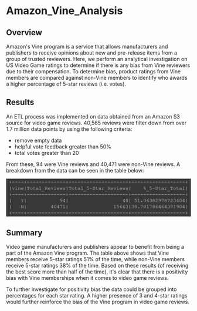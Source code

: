 # Amazon_Vine_Analysis

## Overview
Amazon's Vine program is a service that allows manufacturers and publishers to receive opinions about new and pre-release items from a group of trusted reviewers. Here, we perform an analytical investigation on US Video Game ratings to determine if there is any bias from Vine reviewers due to their compensation. To determine bias, product ratings from Vine members are compared against non-Vine members to identify who awards a higher percentage of 5-star reviews (i.e. votes).

## Results

An ETL process was implemented on data obtained from an Amazon S3 source for video game reviews. 40,565 reviews were filter down from over 1.7 million data points by using the following criteria:
* remove empty data
* helpful vote feedback greater than 50%
* total votes greater than 20

From these, 94 were Vine reviews and 40,471 were non-Vine reviews. A breakdown from the data can be seen in the table below:

![Rating_Percentage](https://github.com/jp3tty/Amazon_Vine_Analysis/blob/main/Images/Rating_Percentage.PNG)


## Summary

Video game manufacturers and publishers appear to benefit from being a part of the Amazon Vine program. The table above shows that Vine members receive 5-star ratings 51% of the time, while non-Vine members receive 5-star ratings 38% of the time. Based on these results (of receiving the best score more than half of the time), it's clear that there is a positivity bias with Vine memberships when it comes to video game reviews.

To further investigate for positivity bias the data could be grouped into percentages for each star rating. A higher presence of 3 and 4-star ratings would further reinforce the bias of the Vine program in video game reviews.